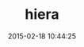 ---
layout: post
title:  "hiera"
repo:   "puppetlabs/hiera"
date:   2015-02-18 10:44:25
gemurl: https://github.com/puppetlabs/hiera
---